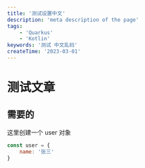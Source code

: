 ```yaml
---
title: '测试设置中文'
description: 'meta description of the page'
tags:
    - 'Quarkus'
    - 'Kotlin'
keywords: '测试 中文乱码'
createTime: '2023-03-01'
---
```


# 测试文章

## 需要的

这里创建一个 user 对象

```javascript
const user = {
    name: '张三'
}
```
